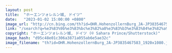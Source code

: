 ```yaml
---
layout: post
title:  "ホーエンツォレルン城, ドイツ"
date:   "2023-01-02 15:00:00 +0800"
image_url: "http://cn.bing.com/th?id=OHR.HohenzollernBurg_JA-JP3835467583_1920x1080.jpg&rf=LaDigue_1920x1080.jpg&pid=hp"
link: "/search?q=%e3%83%9b%e3%83%bc%e3%82%a8%e3%83%b3%e3%83%84%e3%82%a9%e3%83%ac%e3%83%ab%e3%83%b3%e5%9f%8e&form=hpcapt&filters=HpDate%3a%2220230102_1500%22"
copyright: "ホーエンツォレルン城, ドイツ (© Sahara Prince/Shutterstock)"
image_hash: "d95c48e01c306a3871a055ab6e5ae32c"
image_filename: "th?id=OHR.HohenzollernBurg_JA-JP3835467583_1920x1080.jpg&rf=LaDigue_1920x1080.jpg&pid=hp"
---
```

